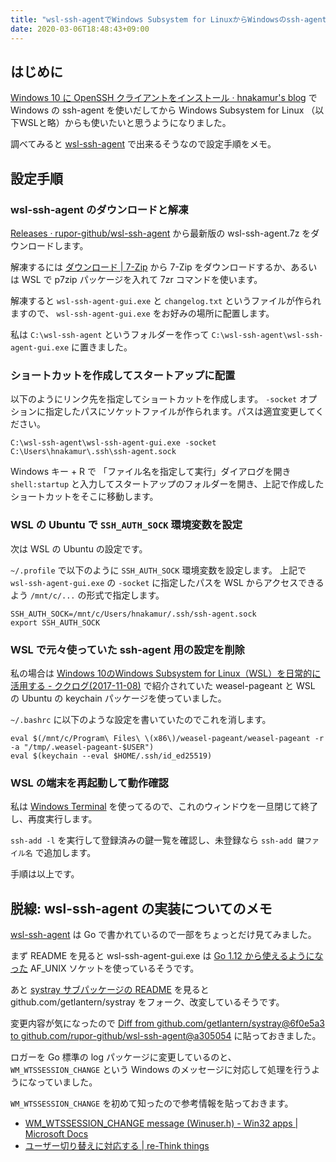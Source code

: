 ```yaml
---
title: "wsl-ssh-agentでWindows Subsystem for LinuxからWindowsのssh-agentを使う設定手順"
date: 2020-03-06T18:48:43+09:00
---
```


## はじめに

[Windows 10 に OpenSSH クライアントをインストール · hnakamur's blog](/blog/2020/02/22/install-openssh-client-to-windows10/) で Windows の ssh-agent を使いだしてから Windows Subsystem for Linux （以下WSLと略）からも使いたいと思うようになりました。

調べてみると [wsl-ssh-agent](https://github.com/rupor-github/wsl-ssh-agent) で出来るそうなので設定手順をメモ。

## 設定手順

### wsl-ssh-agent のダウンロードと解凍

[Releases · rupor-github/wsl-ssh-agent](https://github.com/rupor-github/wsl-ssh-agent/releases) から最新版の wsl-ssh-agent.7z をダウンロードします。

解凍するには [ダウンロード | 7-Zip](https://sevenzip.osdn.jp/download.html) から 7-Zip をダウンロードするか、あるいは WSL で p7zip パッケージを入れて 7zr コマンドを使います。

解凍すると `wsl-ssh-agent-gui.exe` と `changelog.txt` というファイルが作られますので、 `wsl-ssh-agent-gui.exe` をお好みの場所に配置します。

私は `C:\wsl-ssh-agent` というフォルダーを作って `C:\wsl-ssh-agent\wsl-ssh-agent-gui.exe` に置きました。

### ショートカットを作成してスタートアップに配置

以下のようにリンク先を指定してショートカットを作成します。
`-socket` オプションに指定したパスにソケットファイルが作られます。パスは適宜変更してください。

```
C:\wsl-ssh-agent\wsl-ssh-agent-gui.exe -socket C:\Users\hnakamur\.ssh\ssh-agent.sock
```

Windows キー + R で 「ファイル名を指定して実行」ダイアログを開き `shell:startup` と入力してスタートアップのフォルダーを開き、上記で作成したショートカットをそこに移動します。

### WSL の Ubuntu で `SSH_AUTH_SOCK` 環境変数を設定

次は WSL の Ubuntu の設定です。

`~/.profile` で以下のように `SSH_AUTH_SOCK` 環境変数を設定します。
上記で `wsl-ssh-agent-gui.exe` の `-socket` に指定したパスを WSL からアクセスできるよう `/mnt/c/...` の形式で指定します。

```
SSH_AUTH_SOCK=/mnt/c/Users/hnakamur/.ssh/ssh-agent.sock
export SSH_AUTH_SOCK
```

### WSL で元々使っていた ssh-agent 用の設定を削除

私の場合は [Windows 10のWindows Subsystem for Linux（WSL）を日常的に活用する - ククログ(2017-11-08)](https://www.clear-code.com/blog/2017/11/8.html) で紹介されていた weasel-pageant と WSL の Ubuntu の keychain パッケージを使っていました。

`~/.bashrc` に以下のような設定を書いていたのでこれを消します。

```
eval $(/mnt/c/Program\ Files\ \(x86\)/weasel-pageant/weasel-pageant -r -a "/tmp/.weasel-pageant-$USER")
eval $(keychain --eval $HOME/.ssh/id_ed25519)
```

### WSL の端末を再起動して動作確認

私は [Windows Terminal](https://github.com/microsoft/terminal) を使ってるので、これのウィンドウを一旦閉じて終了し、再度実行します。

`ssh-add -l` を実行して登録済みの鍵一覧を確認し、未登録なら `ssh-add 鍵ファイル名` で追加します。

手順は以上です。

## 脱線: wsl-ssh-agent の実装についてのメモ

[wsl-ssh-agent](https://github.com/rupor-github/wsl-ssh-agent) は Go で書かれているので一部をちょっとだけ見てみました。

まず README を見ると wsl-ssh-agent-gui.exe は [Go 1.12 から使えるようになった](https://golang.org/doc/go1.12#syscall) AF_UNIX ソケットを使っているそうです。

あと [systray サブパッケージの README](https://github.com/rupor-github/wsl-ssh-agent/tree/a305054739d6ce1fa6261a8b4cb673df083b160e/systray) を見ると github.com/getlantern/systray をフォーク、改変しているそうです。

変更内容が気になったので [Diff from github.com/getlantern/systray@6f0e5a3 to github.com/rupor-github/wsl-ssh-agent@a305054](https://gist.github.com/hnakamur/cb07c460b81873a2290565f4f180672f) に貼っておきました。

ロガーを Go 標準の log パッケージに変更しているのと、 `WM_WTSSESSION_CHANGE` という Windows のメッセージに対応して処理を行うようになっていました。

`WM_WTSSESSION_CHANGE` を初めて知ったので参考情報を貼っておきます。

* [WM_WTSSESSION_CHANGE message (Winuser.h) - Win32 apps | Microsoft Docs](https://docs.microsoft.com/en-us/windows/win32/termserv/wm-wtssession-change)
* [ユーザー切り替えに対応する | re-Think things](https://togarasi.wordpress.com/2009/07/11/%E3%83%A6%E3%83%BC%E3%82%B6%E3%83%BC%E5%88%87%E3%82%8A%E6%9B%BF%E3%81%88%E3%81%AB%E5%AF%BE%E5%BF%9C%E3%81%99%E3%82%8B/)
